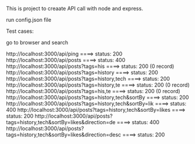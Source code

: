 This is project to creaate API call with node and express.

run config.json file



Test cases:

go to browser and search

http://localhost:3000/api/ping     ====> status: 200
http://localhost:3000/api/posts     ====> status: 400
http://localhost:3000/api/posts?tags=his     ====> status: 200  (0 record)
http://localhost:3000/api/posts?tags=history    ====> status: 200
http://localhost:3000/api/posts?tags=history,tech  ====> status: 200
http://localhost:3000/api/posts?tags=history,te  ====> status: 200 (0 record)
http://localhost:3000/api/posts?tags=his,te  ====> status: 200 (0 record)
http://localhost:3000/api/posts?tags=history,tech&sortBy     ====> status: 200
http://localhost:3000/api/posts?tags=history,tech&sortBy=lik   ====> status: 400
http://localhost:3000/api/posts?tags=history,tech&sortBy=likes    ====> status: 200
http://localhost:3000/api/posts?tags=history,tech&sortBy=likes&direction=de    ====> status: 400
http://localhost:3000/api/posts?tags=history,tech&sortBy=likes&direction=desc   ====> status: 200